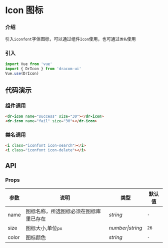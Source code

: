 # Icon 图标

### 介绍

引入`iconfont`字体图标，可以通过组件`Icon`使用，也可通过`类名`使用

### 引入

```js
import Vue from 'vue'
import { DrIcon } from 'dracom-ui'
Vue.use(DrIcon)
```

## 代码演示

### 组件调用

```html
<dr-icon name="success" size="30"></dr-icon>
<dr-icon name="fail" size="30"></dr-icon>
```

### 类名调用

```html
<i class="iconfont icon-search"></i>
<i class="iconfont icon-delete"></i>
```

## API

### Props

| 参数  | 说明                                   | 类型             | 默认值 |
| ----- | -------------------------------------- | ---------------- | ------ |
| name  | 图标名称，所选图标必须在图标库里已存在 | _string_         | `-`    |
| size  | 图标大小,单位`px`                      | _number\|string_ | `26`   |
| color | 图标颜色                               | _string_         | `-`    |
